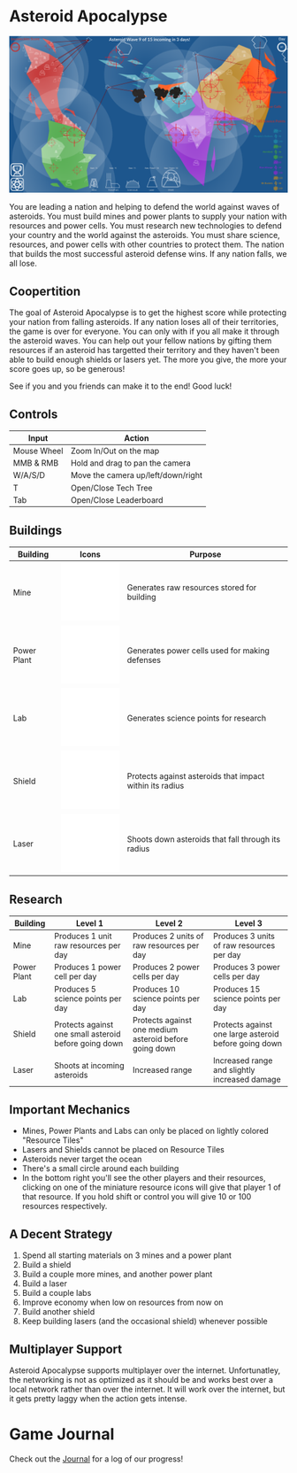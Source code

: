 # Asteroid Apocalypse

<span style="background-color:#19558f;">

![screenshot](screenshot.png)

You are leading a nation and helping to defend the world against waves of asteroids. You must build mines and power plants to supply your nation with resources and power cells. You must research new technologies to defend your country and the world against the asteroids. You must share science, resources, and power cells with other countries to protect them. The nation that builds the most successful asteroid defense wins. If any nation falls, we all lose.

## Coopertition

The goal of Asteroid Apocalypse is to get the highest score while protecting your nation from falling asteroids. If any nation loses all of their territories, the game is over for everyone. You can only with if you all make it through the asteroid waves. You can help out your fellow nations by gifting them resources if an asteroid has targetted their territory and they haven't been able to build enough shields or lasers yet. The more you give, the more your score goes up, so be generous!

See if you and you friends can make it to the end! Good luck!

## Controls

| Input       | Action                             |
| ----------- | ---------------------------------- |
| Mouse Wheel | Zoom In/Out on the map             |
| MMB & RMB   | Hold and drag to pan the camera    |
| W/A/S/D     | Move the camera up/left/down/right |
| T           | Open/Close Tech Tree               |
| Tab         | Open/Close Leaderboard             |

## Buildings

| Building    | Icons                                            | Purpose                                                  |
| ----------- | ------------------------------------------------ | -------------------------------------------------------- |
| Mine        | ![Mine](assets/icons/Mine.png)                   | Generates raw resources stored for building              |
| Power Plant | ![<Power Plant>](<assets/icons/Power Plant.png>) | Generates power cells used for making defenses           |
| Lab         | ![Lab](assets/icons/Lab.png)                     | Generates science points for research                    |
| Shield      | ![Shield](assets/icons/Shield.png)               | Protects against asteroids that impact within its radius |
| Laser       | ![Laser](assets/icons/Missile.png)               | Shoots down asteroids that fall through its radius       |

## Research

| Building    | Level 1                                               | Level 2                                                | Level 3                                               |
| ----------- | ----------------------------------------------------- | ------------------------------------------------------ | ----------------------------------------------------- |
| Mine        | Produces 1 unit raw resources per day                 | Produces 2 units of raw resources per day              | Produces 3 units of raw resources per day             |
| Power Plant | Produces 1 power cell per day                         | Produces 2 power cells per day                         | Produces 3 power cells per day                        |
| Lab         | Produces 5 science points per day                     | Produces 10 science points per day                     | Produces 15 science points per day                    |
| Shield      | Protects against one small asteroid before going down | Protects against one medium asteroid before going down | Protects against one large asteroid before going down |
| Laser       | Shoots at incoming asteroids                          | Increased range                                        | Increased range and slightly increased damage         |

## Important Mechanics

- Mines, Power Plants and Labs can only be placed on lightly colored "Resource Tiles"
- Lasers and Shields cannot be placed on Resource Tiles
- Asteroids never target the ocean
- There's a small circle around each building
- In the bottom right you'll see the other players and their resources, clicking on one of the miniature resource icons will give that player 1 of that resource. If you hold shift or control you will give 10 or 100 resources respectively.

## A Decent Strategy

1. Spend all starting materials on 3 mines and a power plant
2. Build a shield
3. Build a couple more mines, and another power plant
4. Build a laser
5. Build a couple labs
6. Improve economy when low on resources from now on
7. Build another shield
8. Keep building lasers (and the occasional shield) whenever possible

## Multiplayer Support

Asteroid Apocalypse supports multiplayer over the internet. Unfortunatley, the networking is not as optimized as it should be and works best over a local network rather than over the internet. It will work over the internet, but it gets pretty laggy when the action gets intense.

# Game Journal

Check out the [Journal](docs/journal.md) for a log of our progress!

</span>
